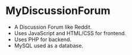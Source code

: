 # MyDiscussionForum
- A Discussion Forum like Reddit.
- Uses JavaScript and HTML/CSS for frontend.
- Uses PHP for backend.
- MySQL used as a database.
